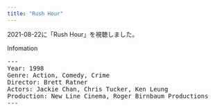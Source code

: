 ```yaml
---
title: "Rush Hour"
---
```

2021-08-22に「Rush Hour」を視聴しました。

Infomation
<pre>
---
Year: 1998
Genre: Action, Comedy, Crime
Director: Brett Ratner
Actors: Jackie Chan, Chris Tucker, Ken Leung
Production: New Line Cinema, Roger Birnbaum Productions
---
</pre>